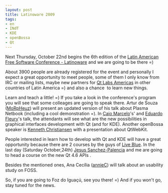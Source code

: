 ```yaml
---
layout: post
title: Latinoware 2009
tags:
- en
- INdT
- KDE
- openBossa
- Qt
---
```

Next Thursday, October 22nd begins the 6th edition of the [Latin American Free Software Conference - Latinoware](http://www.latinoware.org) and we are going to be there =)

About 3900 people are already registered for the event and personally I expect a great opportunity to meet people, some of them I only know from IRC or mailing lists, maybe new partners for [Qt Labs Americas](http://qtlabs.openbossa.org/) in other countries of Latin America =) and also a chance  to learn new things.

Learn and teach a little! =) If you take a look in the conference's program you will see that some colleages are going to speak there. Artur de Souza ([MoRpHeuz](http://blog.morpheuz.cc/)) will present an updated version of his talk about Plasma Netbook (including a cool demonstration =). In [Caio Marcelo](http://blog.cmarcelo.org/)'s' and [Eduardo Fleury](http://blog.eduardofleury.com/)'s talk, the attendants will see what are the new possibilities in graphical interfaces development with Qt (and for KDE). Another openBossa speaker is [Kenneth Christiansen](http://codeposts.blogspot.com/) with a presentation about QtWebKit.

People interested in learn how to develop with Qt and KDE will have a great opportunity because there are 2 courses by the guys of [Live Blue](http://liveblue.wordpress.com/). In the last day (Saturday October,24th) [Jesus Sanchez-Palencia](http://wouwlabs.com/blogs/jeez) and me are going to head a course on the new Qt 4.6 APIs .

Besides the mentioned ones, Ana Cecília ([annieC](http://www.wouwlabs.com/blogs/anniec/)) will talk about an usability study on FOSS.

So, if you are going to Foz do Iguaçú, see you there! =) And if you won't go, stay tuned for the news.
